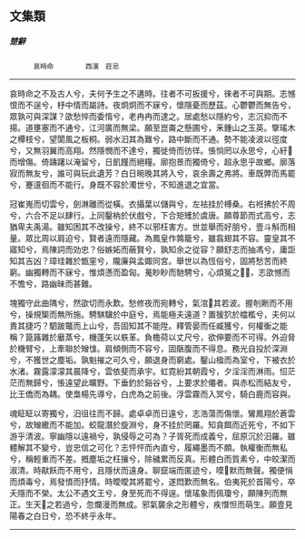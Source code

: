 

## 文集類

##### 楚辭
　　　`哀時命`　　　　`西漢　莊忌`

* * *

哀時命之不及古人兮，夫何予生之不遘時。往者不可扳援兮，徠者不可與期。志憾恨而不逞兮，杼中情而屬詩。夜炯炯而不寐兮，懷隱憂而歷茲。心鬱鬱而無告兮，眾孰可與深謀？欿愁悴而委惰兮，老冉冉而逮之。居處愁以隱約兮，志沉抑而不揚。道壅塞而不通兮，江河廣而無梁。願至崑崙之懸圃兮，釆鍾山之玉英。擥瑤木之橝枝兮，望閬風之板桐。弱水汩其為難兮，路中斷而不通。勢不能凌波以徑度兮，又無羽翼而高翔。然隱憫而不達兮，獨徙倚而彷徉。悵惝罔以永思兮，心紆𨋎而增傷。倚躊躇以淹留兮，日飢饉而絕糧。廓抱景而獨倚兮，超永思乎故鄉。廓落寂而無友兮，誰可與玩此遺芳？白日晼晚其將入兮，哀余壽之弗將。車既弊而馬罷兮，蹇邅徊而不能行。身既不容於濁世兮，不知進退之宜當。

冠崔嵬而切雲兮，劍淋離而從橫。衣攝葉以儲與兮，左袪挂於榑桑。右袵拂於不周兮，六合不足以肆行。上同鑿枘於伏戲兮，下合矩矱於虞唐。願尊節而式高兮，志猶卑夫禹湯。雖知困其不改操兮，終不以邪枉害方。世並舉而好朋兮，壹斗斛而相量。眾比周以肩迫兮，賢者遠而隱藏。為鳳皇作鶉籠兮，雖翕翅其不容。靈皇其不寤知兮，焉陳詞而効忠？俗嫉妬而蔽賢兮，孰知余之從容？願舒志而抽馮兮，庸詎知其吉凶？璋珪雜於甑窐兮，隴廉與孟娵同宮。舉世以為恆俗兮，固將愁苦而終窮。幽獨轉而不寐兮，惟煩懣而盈匈。䰟眇眇而馳騁兮，心煩冤之𢥞𢥞，志欿憾而不憺兮，路幽昧而甚難。

塊獨守此曲隅兮，然欿切而永歎。愁修夜而宛轉兮，氣涫𩰾其若波。握剞劂而不用兮，操規榘而無所施。騁騏驥於中庭兮，焉能極夫遠道？置猨狖於櫺檻兮，夫何以責其捷巧？駟跛鼈而上山兮，吾固知其不能陞。釋管晏而任臧獲兮，何權衡之能稱？箟簬雜於黀蒸兮，機蓬矢以䠶革。負檐荷以丈尺兮，欲伸要而不可得。外迫脅於機臂兮，上牽聯於矰隿。肩傾側而不容兮，固陿腹而不得息。務光自投於深淵兮，不獲世之塵垢。孰魁摧之可久兮，願退身而窮處。鑿山楹而為室兮，下被衣於水渚。霧露濛濛其晨降兮，雲依斐而承宇。虹霓紛其朝霞兮，夕淫淫而淋雨。怊茫茫而無歸兮，悵遠望此曠野。下垂釣於谿谷兮，上要求於僊者。與赤松而結友兮，比王僑而為耦。使梟楊先導兮，白虎為之前後。浮雲霧而入冥兮，騎白鹿而容與。

魂眐眐以寄獨兮，汨徂往而不歸。處卓卓而日遠兮，志浩蕩而傷懷。鸞鳳翔於蒼雲兮，故矰繳而不能加。蛟龍潛於旋淵兮，身不挂於罔羅。知貪餌而近死兮，不如下游乎清波。寧幽隱以遠禍兮，孰侵辱之可為？子胥死而成義兮，屈原沉於汨羅。雖體解其不變兮，豈忠信之可化？志怦怦而內直兮，履繩墨而不頗。執權衡而無私兮，稱輕重而不差。摡塵垢之枉攘兮，除穢累而反真。形體白而質素兮，中皎潔而淑清。時猒飫而不用兮，且隱伏而遠身。聊竄端而匿迹兮，嗼𠴫默而無聲。獨便悁而煩毒兮，焉發憤而抒情。時曖曖其將罷兮，遂悶歎而無名。伯夷死於首陽兮，卒夭隱而不榮。太公不遇文王兮，身至死而不得逞。懷瑤象而佩瓊兮，願陳列而無正。生天𡒰之若過兮，忽爛漫而無成。邪氣襲余之形體兮，疾憯怛而萌生。願壹見陽春之白日兮，恐不終乎永年。

* * *

